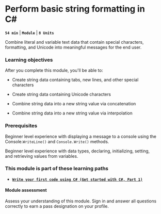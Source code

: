 # Perform basic string formatting in C#

**`54 min`** | **`Module`** | **`8 Units`**

Combine literal and variable text data that contain special characters, formatting, and Unicode into meaningful messages for the end user.

### Learning objectives

After you complete this module, you'll be able to:

- Create string data containing tabs, new lines, and other special characters

- Create string data containing Unicode characters

- Combine string data into a new string value via concatenation

- Combine string data into a new string value via interpolation

### Prerequisites

Beginner level experience with displaying a message to a console using the Console.`WriteLine()` and `Console.Write()` methods.

Beginner level experience with data types, declaring, initializing, setting, and retrieving values from variables.

### This module is part of these learning paths

- [**`Write your first code using C# (Get started with C#, Part 1)`**](https://learn.microsoft.com/en-us/training/paths/get-started-c-sharp-part-1/)

#### Module assessment

Assess your understanding of this module. Sign in and answer all questions correctly to earn a pass designation on your profile.

